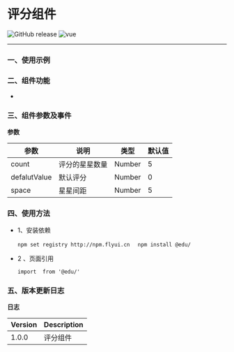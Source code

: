 # 评分组件

<p text-align="center">
    <img alt="GitHub release" src="https://img.shields.io/badge/version-1.0.4-brightgreen.svg?style=for-the-badge"/>
    <img alt="vue" src ="https://img.shields.io/badge/vue-2.5.16-blue.svg?style=for-the-badge"/>
</p>

>
>
>  

------

### 一、使用示例

 



### 二、组件功能

- 



### 三、组件参数及事件

**参数**

| 参数         | 说明           | 类型   | 默认值 |
| ------------ | -------------- | ------ | ------ |
| count        | 评分的星星数量 | Number | 5      |
| defalutValue | 默认评分       | Number | 0      |
| space        | 星星间距       | Number | 5      |



### 四、使用方法

- 1、安装依赖

  `npm set registry http://npm.flyui.cn  `
  `npm install @edu/` 

- 2 、页面引用

  `import  from '@edu/'`

  <template>
    <linkarea :loCode='1101' :level= 4 @location="location"></linkarea>
  </template>

### 五、版本更新日志

**日志**

| Version | Description |
| ------- | ----------- |
| 1.0.0   | 评分组件    |

